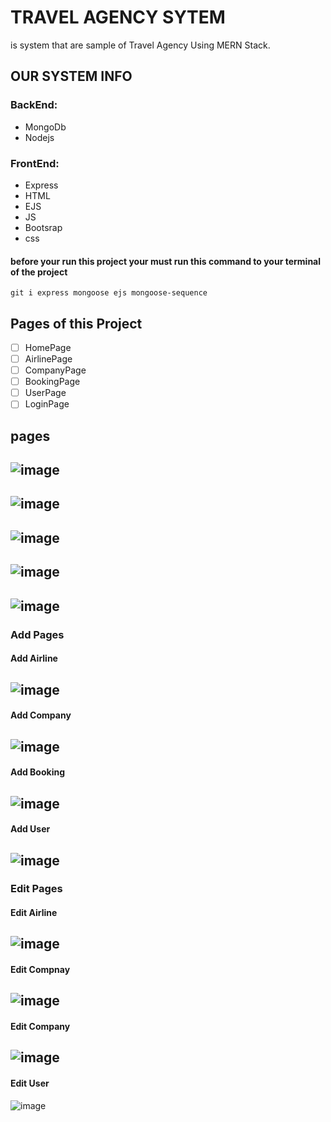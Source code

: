 # TRAVEL AGENCY SYTEM
is system that are sample of Travel Agency Using MERN Stack.
## OUR SYSTEM INFO
### BackEnd: 
- MongoDb
- Nodejs
### FrontEnd: 
- Express
- HTML
- EJS
- JS
- Bootsrap
- css

#### before your run this project your must run this command to your terminal of the project
```
git i express mongoose ejs mongoose-sequence
```

## Pages of this Project
- [ ] HomePage
- [ ] AirlinePage
- [ ] CompanyPage
- [ ] BookingPage
- [ ] UserPage
- [ ] LoginPage

## pages
![image](https://user-images.githubusercontent.com/101409254/217916484-9143ddb5-cb0d-4e1a-985b-afd7dbd6e0a4.png)
-------------------------------------------------
![image](https://user-images.githubusercontent.com/101409254/217916878-7f04d8a0-4379-4825-b16d-48d347538c80.png)
-------------------------------------------------
![image](https://user-images.githubusercontent.com/101409254/217917687-1a18995d-9c4c-471b-8203-67da9fabf52a.png)
-------------------------------------------------
![image](https://user-images.githubusercontent.com/101409254/217919309-095e2e36-cf50-4b12-9768-27f7d238b778.png)
-------------------------------------------------
![image](https://user-images.githubusercontent.com/101409254/217919370-a73dba78-4f0a-44f1-89ae-4975297d9ca1.png)
-------------------------------------------------
### Add Pages
#### Add Airline
![image](https://user-images.githubusercontent.com/101409254/217919467-6512f641-735c-4e23-908f-ae562e7e7a6b.png)
-------------------------------------------------
#### Add Company
![image](https://user-images.githubusercontent.com/101409254/217919530-ec269f24-0e17-4cf8-9b2b-954619642116.png) 
-------------------------------------------------
#### Add Booking
![image](https://user-images.githubusercontent.com/101409254/217919614-063e4e03-444a-4590-abb4-be96a1b35e00.png)
-------------------------------------------------
#### Add User
![image](https://user-images.githubusercontent.com/101409254/217919724-d06c0bec-055d-432b-9d88-05a2e9f14adf.png)
-------------------------------------------------
### Edit Pages
#### Edit Airline
![image](https://user-images.githubusercontent.com/101409254/217919880-89610d40-d474-4f95-9674-a709c28f57b2.png)
-------------------------------------------------
#### Edit Compnay
![image](https://user-images.githubusercontent.com/101409254/217919957-038d10dc-1df4-4316-88a2-2fcac0fd26da.png)
-------------------------------------------------
#### Edit Company
![image](https://user-images.githubusercontent.com/101409254/217920069-949f2a6a-dc0d-4ef5-bca3-399d186f7b1f.png)
-------------------------------------------------
#### Edit User
![image](https://user-images.githubusercontent.com/101409254/217920315-450e8bf1-7f39-45c1-b3df-e72347bff211.png)



